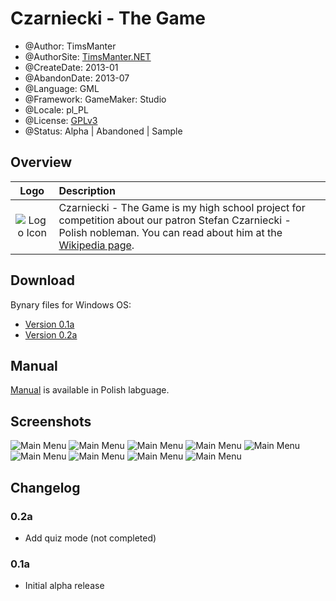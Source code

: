 # Czarniecki - The Game

* @Author: TimsManter
* @AuthorSite: [TimsManter.NET](http://timsmanter.net/)
* @CreateDate: 2013-01
* @AbandonDate: 2013-07
* @Language: GML
* @Framework: GameMaker: Studio
* @Locale: pl_PL
* @License: [GPLv3](LICENSE.md)
* @Status: Alpha | Abandoned | Sample

## Overview

Logo | Description
:---: | :---
![Logo Icon](docs/logo_min.png) | Czarniecki - The Game is my high school project for competition about our patron Stefan Czarniecki - Polish nobleman. You can read about him at the [Wikipedia page](https://www.wikiwand.com/en/Stefan_Czarniecki).

## Download

Bynary files for Windows OS:

- [Version 0.1a](bin/czarniecki_0.1a.exe)
- [Version 0.2a](bin/czarniecki_0.2a.exe)

## Manual

[Manual](docs/description.txt) is available in Polish labguage.

## Screenshots

![Main Menu](docs/screenshots/logo_screen.png)
![Main Menu](docs/screenshots/main_menu_v2.png)
![Main Menu](docs/screenshots/first_map.png)
![Main Menu](docs/screenshots/battle_progress.png)
![Main Menu](docs/screenshots/battle_triple_secondary.png)
![Main Menu](docs/screenshots/description_screen.png)
![Main Menu](docs/screenshots/map_screen.png)
![Main Menu](docs/screenshots/question_screen.png)
![Main Menu](docs/screenshots/end_game_screen.png)

## Changelog

### 0.2a

- Add quiz mode (not completed)

### 0.1a

- Initial alpha release